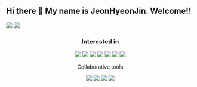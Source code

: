 <!--
**HyeonJinJeon/HyeonJinJeon** is a ✨ _special_ ✨ repository because its `README.md` (this file) appears on your GitHub profile.

Here are some ideas to get you started:

- 🔭 I’m currently working on ...
- 🌱 I’m currently learning ...
- 👯 I’m looking to collaborate on ...
- 🤔 I’m looking for help with ...
- 💬 Ask me about ...
- 📫 How to reach me: ...
- 😄 Pronouns: ...
- ⚡ Fun fact: ...
-->
## Hi there 👋  My name is JeonHyeonJin. Welcome!!

<a href="mailto:guswls12345678973@gmail.com"><img src="https://img.shields.io/badge/Gmail-d14836?style=flat-square&logo=Gmail&logoColor=white&link=kimhyein7110@gmail.com"/></a> 
<a href="https://www.instagram.com/h_jinnny/"><img src="https://img.shields.io/badge/Instagram-E4405F?style=flat-square&logo=Instagram&logoColor=white&link=https://www.instagram.com/hye_inisfree/"/></a>
          

<h3 align="center">Interested in</h3>
<p align="center"><img src="https://img.shields.io/badge/Vue.js-4FC08D?style=flat&logo=Vue.js&logoColor=white"/>
<img src="https://img.shields.io/badge/HTML5-E34F26?style=for-the-badge&logo=HTML5&logoColor=black">
<img src="https://img.shields.io/badge/CSS3-1572B6?style=for-the-badge&logo=CSS3&logoColor=black">
<img src="https://img.shields.io/badge/Linux-FCC624?style=for-the-badge&logo=Linux&logoColor=black">
<img src="https://img.shields.io/badge/Firebase-FFCA28?style=flat&logo=Firebase&logoColor=white"/> 
<img src="https://img.shields.io/badge/Node.js-339933?style=flat&logo=Node.js&logoColor=white"/>
<img src="https://img.shields.io/badge/MySQL-4479A1?style=flat&logo=MySQL&logoColor=white"/>
</p>
      
       
<p align="center">Collaborative tools</p>
<p align="center"><img src="https://img.shields.io/badge/GitHub-181717?style=for-the-badge&logo=GitHub&logoColor=black">
<img src="https://img.shields.io/badge/Figma-F24E1E?style=for-the-badge&logo=Figma&logoColor=black">
<img src="https://img.shields.io/badge/Trello-0052CC?style=for-the-badge&logo=Trello&logoColor=black">
<img src="https://img.shields.io/badge/Slack-4A154B?style=for-the-badge&logo=Slack&logoColor=black">
</p>
